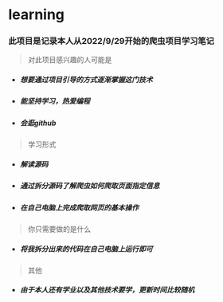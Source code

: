# learning
### 此项目是记录本人从2022/9/29开始的爬虫项目学习笔记
> 对此项目感兴趣的人可能是
+ ##### 想要通过项目引导的方式逐渐掌握这门技术
+ ##### 能坚持学习，热爱编程
+ ##### 会逛github
>学习形式
+ ##### 解读源码
+ ##### 通过拆分源码了解爬虫如何爬取页面指定信息
+ ##### 在自己电脑上完成爬取网页的基本操作
>你只需要做的是什么
+ ##### 将我拆分出来的代码在自己电脑上运行即可
>其他
+ ##### 由于本人还有学业以及其他技术要学，更新时间比较随机
